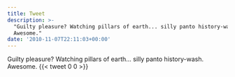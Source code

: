 ```yaml
---
title: Tweet
description: >-
  "Guilty pleasure? Watching pillars of earth... silly panto history-wash.
  Awesome."
date: '2010-11-07T22:11:03+00:00'
---
```

Guilty pleasure? Watching pillars of earth... silly panto history-wash. Awesome.
      {{< tweet 0 0 >}}
    
